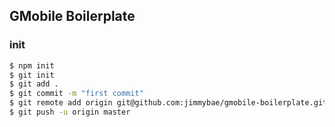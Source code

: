 ## GMobile Boilerplate
### init
```sh
$ npm init
$ git init
$ git add .
$ git commit -m "first commit"
$ git remote add origin git@github.com:jimmybae/gmobile-boilerplate.git
$ git push -u origin master
```